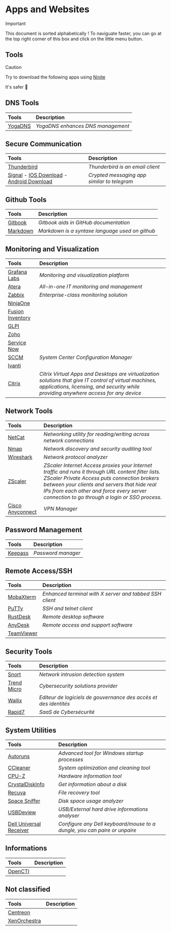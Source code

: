 # Apps and Websites

>[!important]
>This document is sorted alphabetically ! To naviguate faster, you can go at the top right corner of this box and click on the little menu button.

## Tools

>[!Caution]
>Try to download the following apps using [Ninite](https://ninite.com/)
>
>It's safer 🔐

## DNS Tools

| Tools | Description |
|:------|:-----------|
| [YogaDNS](https://www.yogadns.com/) | *YogaDNS enhances DNS management* |

## Secure Communication

| Tools | Description |
|:------|:-----------|
[Thunderbird](https://www.thunderbird.net/en-US/)| *Thunderbird is an email client*|
|[Signal](https://en.wikipedia.org/wiki/Signal_(messaging_app)) - [IOS Download](https://apps.apple.com/us/app/signal-private-messenger/id874139669) - [Android Download](https://play.google.com/store/apps/details?id=org.thoughtcrime.securesms&hl=en_US)| *Crypted messaging app similar to telegram* |
## Github Tools

| Tools | Description |
|:------|:-----------|
[Gitbook](https://www.gitbook.com/)| *Gitbook aids in GitHub documentation*
[Markdown](https://docs.github.com/fr/get-started/writing-on-github/getting-started-with-writing-and-formatting-on-github/basic-writing-and-formatting-syntax)| *Markdown is a syntaxe language used on github*|

## Monitoring and Visualization

| Tools | Description |
|:------|:-----------|
| [Grafana Labs](https://grafana.com/) | *Monitoring and visualization platform*|
| [Atera](https://www.atera.com/) | *All-in-one IT monitoring and management*|
| [Zabbix](https://www.zabbix.com/) | *Enterprise-class monitoring solution*|
| [NinjaOne](https://www.ninjaone.com/) |
| [Fusion Inventory](https://fusioninventory.org/) |
| [GLPI](https://glpi-project.org/) |
| [Zoho]() |
| [Service Now](https://www.servicenow.com) |
| [SCCM](https://learn.microsoft.com/en-us/mem/configmgr/core/understand/introduction) | *System Center Configuration Manager* |
| [Ivanti](https://www.ivanti.com/) |
| [Citrix](https://www.citrix.com/)| *Citrix Virtual Apps and Desktops are virtualization solutions that give IT control of virtual machines, applications, licensing, and security while providing anywhere access for any device* |

## Network Tools

| Tools | Description |            
|:------|:-----------|
|[NetCat](https://eternallybored.org/misc/netcat/)| *Networking utility for reading/writing across network connections*|
|[Nmap](https://nmap.org/)| *Network discovery and security auditing tool*|
|[Wireshark](https://www.wireshark.org/download.html)| *Network protocol analyzer*|
|[ZScaler](https://www.zscaler.com/) | *ZScaler Internet Access proxies your Internet traffic and runs it through URL content filter lists. ZScaler Private Access puts connection brokers between your clients and servers that hide real IPs from each other and force every server connection to go through a login or SSO process.* |
|[Cisco Anyconnect](https://www.cisco.com/c/en/us/support/security/anyconnect-secure-mobility-client-v4-x/model.html)| *VPN Manager* |

## Password Management

| Tools | Description |
|:------|:-----------|
|[Keepass](https://keepass.info/)| *Password manager*|

## Remote Access/SSH

| Tools | Description |
|:------|:-----------|
|[MobaXterm](https://mobaxterm.mobatek.net/)| *Enhanced terminal with X server and tabbed SSH client*|
|[PuTTy](https://www.putty.org/)| *SSH and telnet client*|
|[RustDesk](https://rustdesk.com/)| *Remote desktop software*|
|[AnyDesk](https://anydesk.com/en)| *Remote access and support software*|
|[TeamViewer](https://www.teamviewer.com/en/download/windows/)|  |

## Security Tools

| Tools | Description |
|:------|:-----------|
|[Snort](https://snort.org/)| *Network intrusion detection system*|
|[Trend Micro](https://www.trendmicro.com/en_en/business.html)| *Cybersecurity solutions provider*|
|[Wallix](https://www.wallix.com/) | *Editeur de logiciels de gouvernance des accès et des identités*  |
|[Rapid7](https://www.rapid7.com/)| *SaaS de Cybersécurité* |

## System Utilities

| Tools | Description |
|:------|:-----------|
|[Autoruns](https://live.sysinternals.com/Autoruns.exe)| *Advanced tool for Windows startup processes*|
|[CCleaner](https://www.ccleaner.com/)| *System optimization and cleaning tool*|
|[CPU-Z](https://www.cpuid.com/softwares/cpu-z.html)| *Hardware information tool*|
|[CrystalDiskInfo](https://crystaldiskinfo.en.uptodown.com/windows)| *Get information about a disk*|
|[Recuva](http://www.recuva.fr/)| *File recovery tool*|
|[Space Sniffer](https://spacesniffer.fr.softonic.com/)| *Disk space usage analyzer*|
|[USBDeview](https://usbdeview.en.softonic.com/)| *USB/External hard drive informations analyser*|
|[Dell Universal Receiver](https://www.dell.com/support/home/en-us/drivers/driversdetails?driverid=vmrgg) |*Configure any Dell keyboard/mouse to a dungle, you can paire or unpaire*|

## Informations

| Tools | Description |
|:------|:-----------|
|[OpenCTI](https://docs.opencti.io/latest/)| |

## Not classified

| Tools | Description |
|:------|:-----------|
|[Centreon]()| |
|[XenOrchestra]()| |

